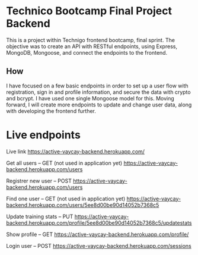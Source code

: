 # Technico Bootcamp Final Project Backend

This is a project within Technigo frontend bootcamp, final sprint. The objective was to create an API with RESTful endpoints, using Express, MongoDB, Mongoose, and connect the endpoints to the frontend.

## How

I have focused on a few basic endpoints in order to set up a user flow with registration, sign in and profile information, and secure the data with crypto and bcrypt. I have used one single Mongoose model for this. Moving forward, I will create more endpoints to update and change user data, along with developing the frontend further.


# Live endpoints

Live link
https://active-vaycay-backend.herokuapp.com/

Get all users – GET (not used in application yet)
https://active-vaycay-backend.herokuapp.com/users

Registrer new user – POST
https://active-vaycay-backend.herokuapp.com/users

Find one user – GET (not used in application yet)
https://active-vaycay-backend.herokuapp.com/users/5ee8d00be90d14052b7368c5

Update training stats – PUT
https://active-vaycay-backend.herokuapp.com/profile/5ee8d00be90d14052b7368c5/updatestats

Show profile – GET
https://active-vaycay-backend.herokuapp.com/profile/

Login user – POST
https://active-vaycay-backend.herokuapp.com/sessions

